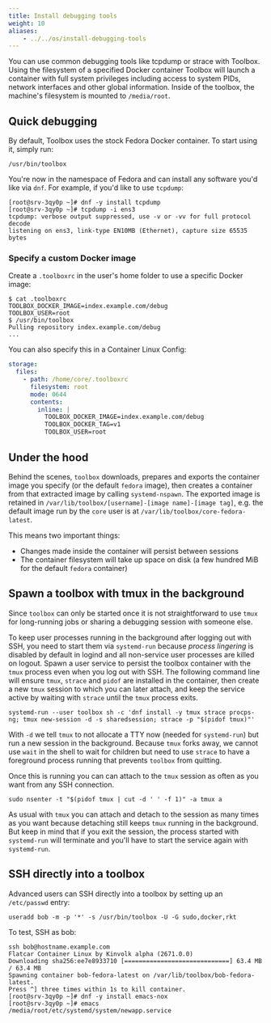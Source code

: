 ```yaml
---
title: Install debugging tools
weight: 10
aliases:
    - ../../os/install-debugging-tools
---
```


You can use common debugging tools like tcpdump or strace with Toolbox. Using the filesystem of a specified Docker container Toolbox will launch a container with full system privileges including access to system PIDs, network interfaces and other global information. Inside of the toolbox, the machine's filesystem is mounted to `/media/root`.

## Quick debugging

By default, Toolbox uses the stock Fedora Docker container. To start using it, simply run:

```shell
/usr/bin/toolbox
```

You're now in the namespace of Fedora and can install any software you'd like via `dnf`. For example, if you'd like to use `tcpdump`:

```shell
[root@srv-3qy0p ~]# dnf -y install tcpdump
[root@srv-3qy0p ~]# tcpdump -i ens3
tcpdump: verbose output suppressed, use -v or -vv for full protocol decode
listening on ens3, link-type EN10MB (Ethernet), capture size 65535 bytes
```

### Specify a custom Docker image

Create a `.toolboxrc` in the user's home folder to use a specific Docker image:

```shell
$ cat .toolboxrc
TOOLBOX_DOCKER_IMAGE=index.example.com/debug
TOOLBOX_USER=root
$ /usr/bin/toolbox
Pulling repository index.example.com/debug
...
```

You can also specify this in a Container Linux Config:

```yaml
storage:
  files:
    - path: /home/core/.toolboxrc
      filesystem: root
      mode: 0644
      contents:
        inline: |
          TOOLBOX_DOCKER_IMAGE=index.example.com/debug
          TOOLBOX_DOCKER_TAG=v1
          TOOLBOX_USER=root
```

## Under the hood

Behind the scenes, `toolbox` downloads, prepares and exports the container
image you specify (or the default `fedora` image), then creates a container
from that extracted image by calling `systemd-nspawn`.  The exported
image is retained in
`/var/lib/toolbox/[username]-[image name]-[image tag]`, e.g. the default
image run by the `core` user is at `/var/lib/toolbox/core-fedora-latest`.  

This means two important things:

* Changes made inside the container will persist between sessions
* The container filesystem will take up space on disk (a few hundred MiB
for the default `fedora` container)

## Spawn a toolbox with tmux in the background

Since `toolbox` can only be started once it is not straightforward to use `tmux`
for long-running jobs or sharing a debugging session with someone else.

To keep user processes running in the background after logging out with SSH,
you need to start them via `systemd-run` because _process lingering_ is disabled
by default in logind and all non-service user processes are killed on logout.
Spawn a user service to persist the toolbox container with the `tmux` process
even when you log out with SSH.
The following command line will ensure `tmux`, `strace` and `pidof` are installed
in the container, then create a new `tmux` session to which you can later attach,
and keep the service active by waiting with `strace` until the `tmux` process exits.

```shell
systemd-run --user toolbox sh -c 'dnf install -y tmux strace procps-ng; tmux new-session -d -s sharedsession; strace -p "$(pidof tmux)"'
```

With `-d` we tell `tmux` to not allocate a TTY now (needed for `systemd-run`) but run a
new session in the background.
Because `tmux` forks away, we cannot use `wait` in the shell to wait for children but need
to use `strace` to have a foreground process running that prevents `toolbox` from quitting.

Once this is running you can can attach to the `tmux` session as often as you want from any SSH connection.

```shell
sudo nsenter -t "$(pidof tmux | cut -d ' ' -f 1)" -a tmux a
```

As usual with `tmux` you can attach and detach to the session as many times as you want because detaching
still keeps `tmux` running in the background. But keep in mind that if you exit the session, the process
started with `systemd-run` will terminate and you'll have to start the service again with `systemd-run`.

## SSH directly into a toolbox

Advanced users can SSH directly into a toolbox by setting up an `/etc/passwd` entry:

```shell
useradd bob -m -p '*' -s /usr/bin/toolbox -U -G sudo,docker,rkt
```

To test, SSH as bob:

```shell
ssh bob@hostname.example.com
Flatcar Container Linux by Kinvolk alpha (2671.0.0)
Downloading sha256:ee7e8933710 [=============================] 63.4 MB / 63.4 MB
Spawning container bob-fedora-latest on /var/lib/toolbox/bob-fedora-latest.
Press ^] three times within 1s to kill container.
[root@srv-3qy0p ~]# dnf -y install emacs-nox
[root@srv-3qy0p ~]# emacs /media/root/etc/systemd/system/newapp.service
```
